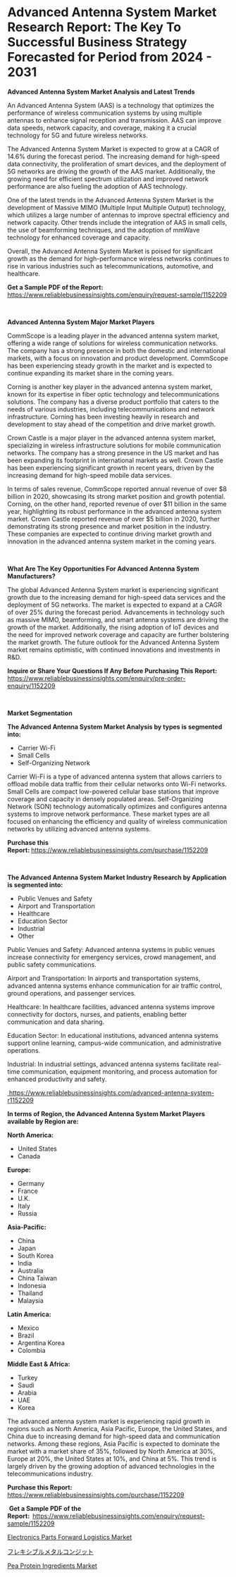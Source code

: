 <p><h1>Advanced Antenna System Market Research Report: The Key To Successful Business Strategy Forecasted for Period from 2024 - 2031</h1></p><p><strong>Advanced Antenna System Market Analysis and Latest Trends</strong></p>
<p><p>An Advanced Antenna System (AAS) is a technology that optimizes the performance of wireless communication systems by using multiple antennas to enhance signal reception and transmission. AAS can improve data speeds, network capacity, and coverage, making it a crucial technology for 5G and future wireless networks.</p><p>The Advanced Antenna System Market is expected to grow at a CAGR of 14.6% during the forecast period. The increasing demand for high-speed data connectivity, the proliferation of smart devices, and the deployment of 5G networks are driving the growth of the AAS market. Additionally, the growing need for efficient spectrum utilization and improved network performance are also fueling the adoption of AAS technology.</p><p>One of the latest trends in the Advanced Antenna System Market is the development of Massive MIMO (Multiple Input Multiple Output) technology, which utilizes a large number of antennas to improve spectral efficiency and network capacity. Other trends include the integration of AAS in small cells, the use of beamforming techniques, and the adoption of mmWave technology for enhanced coverage and capacity.</p><p>Overall, the Advanced Antenna System Market is poised for significant growth as the demand for high-performance wireless networks continues to rise in various industries such as telecommunications, automotive, and healthcare.</p></p>
<p><strong>Get a Sample PDF of the Report:&nbsp;</strong> <a href="https://www.reliablebusinessinsights.com/enquiry/request-sample/1152209">https://www.reliablebusinessinsights.com/enquiry/request-sample/1152209</a></p>
<p>&nbsp;</p>
<p><strong>Advanced Antenna System Major Market Players</strong></p>
<p><p>CommScope is a leading player in the advanced antenna system market, offering a wide range of solutions for wireless communication networks. The company has a strong presence in both the domestic and international markets, with a focus on innovation and product development. CommScope has been experiencing steady growth in the market and is expected to continue expanding its market share in the coming years.</p><p>Corning is another key player in the advanced antenna system market, known for its expertise in fiber optic technology and telecommunications solutions. The company has a diverse product portfolio that caters to the needs of various industries, including telecommunications and network infrastructure. Corning has been investing heavily in research and development to stay ahead of the competition and drive market growth.</p><p>Crown Castle is a major player in the advanced antenna system market, specializing in wireless infrastructure solutions for mobile communication networks. The company has a strong presence in the US market and has been expanding its footprint in international markets as well. Crown Castle has been experiencing significant growth in recent years, driven by the increasing demand for high-speed mobile data services.</p><p>In terms of sales revenue, CommScope reported annual revenue of over $8 billion in 2020, showcasing its strong market position and growth potential. Corning, on the other hand, reported revenue of over $11 billion in the same year, highlighting its robust performance in the advanced antenna system market. Crown Castle reported revenue of over $5 billion in 2020, further demonstrating its strong presence and market position in the industry. These companies are expected to continue driving market growth and innovation in the advanced antenna system market in the coming years.</p></p>
<p>&nbsp;</p>
<p><strong>What Are The Key Opportunities For Advanced Antenna System Manufacturers?</strong></p>
<p><p>The global Advanced Antenna System market is experiencing significant growth due to the increasing demand for high-speed data services and the deployment of 5G networks. The market is expected to expand at a CAGR of over 25% during the forecast period. Advancements in technology such as massive MIMO, beamforming, and smart antenna systems are driving the growth of the market. Additionally, the rising adoption of IoT devices and the need for improved network coverage and capacity are further bolstering the market growth. The future outlook for the Advanced Antenna System market remains optimistic, with continued innovations and investments in R&D.</p></p>
<p><strong>Inquire or Share Your Questions If Any Before Purchasing This Report:</strong> <a href="https://www.reliablebusinessinsights.com/enquiry/pre-order-enquiry/1152209">https://www.reliablebusinessinsights.com/enquiry/pre-order-enquiry/1152209</a></p>
<p>&nbsp;</p>
<p><strong>Market Segmentation</strong></p>
<p><strong>The Advanced Antenna System Market Analysis by types is segmented into:</strong></p>
<p><ul><li>Carrier Wi-Fi</li><li>Small Cells</li><li>Self-Organizing Network</li></ul></p>
<p><p>Carrier Wi-Fi is a type of advanced antenna system that allows carriers to offload mobile data traffic from their cellular networks onto Wi-Fi networks. Small Cells are compact low-powered cellular base stations that improve coverage and capacity in densely populated areas. Self-Organizing Network (SON) technology automatically optimizes and configures antenna systems to improve network performance. These market types are all focused on enhancing the efficiency and quality of wireless communication networks by utilizing advanced antenna systems.</p></p>
<p><strong>Purchase this Report:&nbsp;</strong><a href="https://www.reliablebusinessinsights.com/purchase/1152209">https://www.reliablebusinessinsights.com/purchase/1152209</a></p>
<p>&nbsp;</p>
<p><strong>The Advanced Antenna System Market Industry Research by Application is segmented into:</strong></p>
<p><ul><li>Public Venues and Safety</li><li>Airport and Transportation</li><li>Healthcare</li><li>Education Sector</li><li>Industrial</li><li>Other</li></ul></p>
<p><p>Public Venues and Safety: Advanced antenna systems in public venues increase connectivity for emergency services, crowd management, and public safety communications.</p><p>Airport and Transportation: In airports and transportation systems, advanced antenna systems enhance communication for air traffic control, ground operations, and passenger services.</p><p>Healthcare: In healthcare facilities, advanced antenna systems improve connectivity for doctors, nurses, and patients, enabling better communication and data sharing.</p><p>Education Sector: In educational institutions, advanced antenna systems support online learning, campus-wide communication, and administrative operations.</p><p>Industrial: In industrial settings, advanced antenna systems facilitate real-time communication, equipment monitoring, and process automation for enhanced productivity and safety.</p></p>
<p><a href="https://www.reliablebusinessinsights.com/advanced-antenna-system-r1152209">&nbsp;https://www.reliablebusinessinsights.com/advanced-antenna-system-r1152209</a></p>
<p><strong>In terms of Region, the Advanced Antenna System Market Players available by Region are:</strong></p>
<p>
    <p> <strong> North America: </strong>
        <ul>
            <li>United States</li>
            <li>Canada</li>
        </ul>
        </p> 
    <p> <strong> Europe: </strong>
        <ul>
            <li>Germany</li>
            <li>France</li>
            <li>U.K.</li>
            <li>Italy</li>
            <li>Russia</li>
        </ul>
        </p> 
    <p> <strong> Asia-Pacific: </strong>
        <ul>
            <li>China</li>
            <li>Japan</li>
            <li>South Korea</li>
            <li>India</li>
            <li>Australia</li>
            <li>China Taiwan</li>
            <li>Indonesia</li>
            <li>Thailand</li>
            <li>Malaysia</li>
        </ul>
        </p> 
    <p> <strong> Latin America: </strong>
        <ul>
            <li>Mexico</li>
            <li>Brazil</li>
            <li>Argentina Korea</li>
            <li>Colombia</li>
        </ul>
        </p> 
    <p> <strong> Middle East & Africa: </strong>
        <ul>
            <li>Turkey</li>
            <li>Saudi</li>
            <li>Arabia</li>
            <li>UAE</li>
            <li>Korea</li>
        </ul>
    </p>
    </p>
<p><p>The advanced antenna system market is experiencing rapid growth in regions such as North America, Asia Pacific, Europe, the United States, and China due to increasing demand for high-speed data and communication networks. Among these regions, Asia Pacific is expected to dominate the market with a market share of 35%, followed by North America at 30%, Europe at 20%, the United States at 10%, and China at 5%. This trend is largely driven by the growing adoption of advanced technologies in the telecommunications industry.</p></p>
<p><strong>Purchase this Report: </strong><a href="https://www.reliablebusinessinsights.com/purchase/1152209">https://www.reliablebusinessinsights.com/purchase/1152209</a></p>
<p>&nbsp;<strong>Get a Sample PDF of the Report:&nbsp;&nbsp;</strong><a href="https://www.reliablebusinessinsights.com/enquiry/request-sample/1152209">https://www.reliablebusinessinsights.com/enquiry/request-sample/1152209</a></p>
<p><strong></strong></p>
<p><p><a href="https://view.publitas.com/reportprime-1/electronics-parts-forward-logistics-industry-analysis-report-its-market-size-share-trends-by-application-region-competitive-strategies-2024-2031/">Electronics Parts Forward Logistics Market</a></p><p><a href="https://github.com/alyle7648/Market-Research-Report-List-2/blob/main/957016033475.md">フレキシブルメタルコンジット</a></p><p><a href="https://medium.com/@scottroberts2661/strategic-insights-into-global-pea-protein-ingredients-market-trends-2024-2031-covered-in-131-6163562297e4">Pea Protein Ingredients Market</a></p></p>